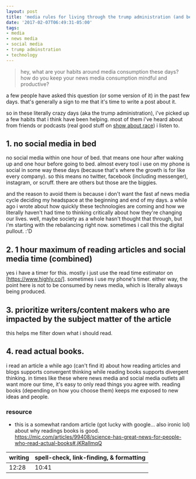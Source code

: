 ```yaml
---
layout: post
title: 'media rules for living through the trump administration (and beyond)'
date: '2017-02-07T06:49:31-05:00'
tags:
- media
- news media
- social media
- trump adminstration
- technology
---
```


> hey, what are your habits around media consumption these days? how do you keep your news media consumption mindful and productive?

a few people have asked this question (or some version of it) in the past few days. that's generally a sign to me that it's time to write a post about it. 

so in these literally crazy days (aka the trump administration), i've picked up a few habits that i think have been helping. most of them i've heard about from friends or podcasts (real good stuff on [show about race](https://www.showaboutrace.com/)) i listen to. 

## 1. no social media in bed

no social media within one hour of bed. that means one hour after waking up and one hour before going to bed. almost every tool i use on my phone is social in some way these days (because that's where the growth is for like every company). so this means no twitter, facebook (including messenger), instagram, or scruff. there are others but those are the biggies. 

and the reason to avoid them is because i don't want the fast af news media cycle deciding my headspace at the beginning and end of my days. a while ago i wrote about how quickly these technologies are coming and how we literally haven't had time to thinking critically about how they're changing our lives. well, maybe society as a whole hasn't thought that through, but i'm starting with the rebalancing right now. sometimes i call this the digital pullout. :'D

## 2. 1 hour maximum of reading articles and social media time (combined)

yes i have a timer for this. mostly i just use the read time estimator on [https://www.highly.co/]. sometimes i use my phone's timer. either way, the point here is not to be consumed by news media, which is literally always being produced. 

## 3. prioritize writers/content makers who are impacted by the subject matter of the article 

this helps me filter down what i should read. 

## 4. read actual books. 

i read an article a while ago (can't find it) about how reading articles and blogs supports convergent thinking while reading books supports divergent thinking. in times like these where news media and social media outlets all want more our time, it's easy to only read things you agree with. reading books (depending on how you choose them) keeps me exposed to new ideas and people. 

### resource

* this is a somewhat random article (got lucky with google... also ironic lol) about why readings books is good. https://mic.com/articles/99408/science-has-great-news-for-people-who-read-actual-books#.jKRaIlmqQ

<table>
	<thead>
		<tr>
			<th>writing</th>
			<th>spell-check, link-finding, & formatting</th>
		</tr>
	</thead>
	<tbody>
		<tr>
			<td>12:28</td>
			<td>10:41</td>
		</tr>
	</tbody>
</table>